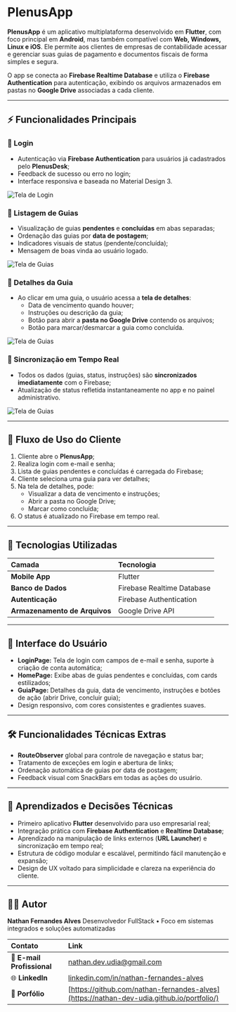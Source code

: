 # PlenusApp

**PlenusApp** é um aplicativo multiplataforma desenvolvido em **Flutter**, com foco principal em **Android**, mas também compatível com **Web, Windows, Linux e iOS**. Ele permite aos clientes de empresas de contabilidade acessar e gerenciar suas guias de pagamento e documentos fiscais de forma simples e segura.

O app se conecta ao **Firebase Realtime Database** e utiliza o **Firebase Authentication** para autenticação, exibindo os arquivos armazenados em pastas no **Google Drive** associadas a cada cliente.

---

## ⚡ Funcionalidades Principais

### 🔹 Login
- Autenticação via **Firebase Authentication** para usuários já cadastrados pelo **PlenusDesk**;  
- Feedback de sucesso ou erro no login;  
- Interface responsiva e baseada no Material Design 3.

![Tela de Login](prints/1login.png)

### 🔹 Listagem de Guias
- Visualização de guias **pendentes** e **concluídas** em abas separadas;  
- Ordenação das guias por **data de postagem**;  
- Indicadores visuais de status (pendente/concluída);
- Mensagem de boas vinda ao usuário logado.

![Tela de Guias](prints/4teladasguias.png)

### 🔹 Detalhes da Guia
- Ao clicar em uma guia, o usuário acessa a **tela de detalhes**:
  - Data de vencimento quando houver;  
  - Instruções ou descrição da guia;
  - Botão para abrir a **pasta no Google Drive** contendo os arquivos;  
  - Botão para marcar/desmarcar a guia como concluída.
  
![Tela de Guias](prints/5guiaaberta.png)

### 🔹 Sincronização em Tempo Real
- Todos os dados (guias, status, instruções) são **sincronizados imediatamente** com o Firebase;  
- Atualização de status refletida instantaneamente no app e no painel administrativo.

![Tela de Guias](prints/7paginaconcluidas.png)

---

## 📱 Fluxo de Uso do Cliente

1. Cliente abre o **PlenusApp**;  
2. Realiza login com e-mail e senha;  
3. Lista de guias pendentes e concluídas é carregada do Firebase;  
4. Cliente seleciona uma guia para ver detalhes;  
5. Na tela de detalhes, pode:
   - Visualizar a data de vencimento e instruções;  
   - Abrir a pasta no Google Drive;  
   - Marcar como concluída;  
6. O status é atualizado no Firebase em tempo real.

---

## 🧩 Tecnologias Utilizadas

| Camada | Tecnologia |
| :--- | :--- |
| **Mobile App** | Flutter |
| **Banco de Dados** | Firebase Realtime Database |
| **Autenticação** | Firebase Authentication |
| **Armazenamento de Arquivos** | Google Drive API |

---

## 🎨 Interface do Usuário

- **LoginPage:** Tela de login com campos de e-mail e senha, suporte à criação de conta automática;  
- **HomePage:** Exibe abas de guias pendentes e concluídas, com cards estilizados;  
- **GuiaPage:** Detalhes da guia, data de vencimento, instruções e botões de ação (abrir Drive, concluir guia);  
- Design responsivo, com cores consistentes e gradientes suaves.

---

## 🛠️ Funcionalidades Técnicas Extras

- **RouteObserver** global para controle de navegação e status bar;  
- Tratamento de exceções em login e abertura de links;  
- Ordenação automática de guias por data de postagem;  
- Feedback visual com SnackBars em todas as ações do usuário.

---

## 🚀 Aprendizados e Decisões Técnicas

- Primeiro aplicativo **Flutter** desenvolvido para uso empresarial real;  
- Integração prática com **Firebase Authentication** e **Realtime Database**;  
- Aprendizado na manipulação de links externos (**URL Launcher**) e sincronização em tempo real;  
- Estrutura de código modular e escalável, permitindo fácil manutenção e expansão;  
- Design de UX voltado para simplicidade e clareza na experiência do cliente.

---
## 🧑‍💻 Autor

**Nathan Fernandes Alves**
Desenvolvedor FullStack • Foco em sistemas integrados e soluções automatizadas  

| Contato | Link |
| :-- | :-- |
| 📧 **E-mail Profissional** | [nathan.dev.udia@gmail.com](mailto:nathan.dev.udia@gmail.com) |
| 🌐 **LinkedIn** | [linkedin.com/in/nathan-fernandes-alves](https://www.linkedin.com/in/nathan-fernandes-93761a179/) |
| 💼 **Porfólio** | [https://github.com/nathan-fernandes-alves](https://nathan-dev-udia.github.io/portfolio/) |
